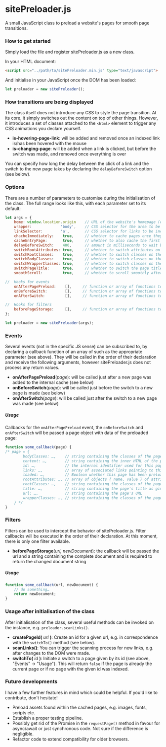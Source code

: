 # sitePreloader.js
A small JavaScript class to preload a website's pages for smooth page transitions.

### How to get started
Simply load the file and register sitePreloader.js as a new class.

In your HTML document:
```html
<script src="../path/to/sitePreloader.min.js" type="text/javascript">
```
And initialise in your JavaScript once the DOM has been loaded:
```javascript
let preloader = new sitePreloader();
```

### How transitions are being displayed

The class itself does not introduce any CSS to style the page transition. At its core, it simply switches out the content on top of other things. However, it introduces a set of classes attached to the ```<html>``` element to trigger any CSS animations you declare yourself.

* **is-hovering-page-link**: will be added and removed once an indexed link is/has been hovered with the mouse
* **is-changing-page**: will be added when a link is clicked, but before the switch was made, and removed once everything is over

You can specify how long the delay between the click of a link and the switch to the new page takes by declaring the ```delayBeforeSwitch``` option (see below).

### Options

There are a number of parameters to customise during the initialisation of the class. The full range looks like this, with each parameter set to its default:
```javascript
let args = {
    home: window.location.origin    // URL of the website's homepage (only links pointing to here or its subdirectories will be considered)
    wrapper:             'body',    // CSS selector for the area to be preloaded and switched
    linkSelector:        'a',       // CSS selector for links to be included. Will only preload same-origin links anyway
    chacheImmediately:    true,     // whether to cache pages once they're found
    cacheEntryPage:       true,     // whether to also cache the first page a user visits
    delayBeforeSwitch:    400,      // amount in milliseconds to wait before the new page is being displayed
    switchRootAttributes: true,     // whether to switch attributes on the <html> element (e.g. lang, manifest)
    switchRootClasses:    true,     // whether to switch classes on the <html> element
    switchBodyClasses:    true,     // whether to switch classes on the <body> element
    switchWrapperClasses: true,     // whether to switch classes on the <body> element
    switchPageTitle:      true,     // whether to switch the page title given by the <title> element
    smoothScroll:         true,     // whether to scroll smoothly after page switch

//  Hooks for events
    onAfterPagePreload:    [],     // function or array of functions to be fired after a page was preloaded
    onBeforeSwitch:        [],     // function or array of functions to be fired before content will be switched
    onAfterSwitch:         [],     // function or array of functions to be fired after content has been switched

//  Hooks for filters
    beforePageStorage:     [],     // function or array of functions to filter the fetched document before it is stored
};

let preloader = new sitePreloader(args);
```

### Events

Several events (not in the specific JS sense) can be subscribed to, by declaring a callback function of an array of such as the appropriate parameter (see above). They will be called in the order of their declaration and receive the following arguments, however sitePreloader.js does not process any return values.

* **onAfterPagePreload**(*page*): will be called just after a new page was added to the internal cache (see below)
* **onBeforeSwitch**(*page*): will be called just before the switch to a new page is made (see below)
* **onAfterSwitch**(*page*): will be called just after the switch to a new page was made (see below)

##### Usage

Callbacks for the ``onAfterPagePreload`` event, the ``onBeforeSwitch`` and ``onAfterSwitch`` will be passed a page object with data of the preloaded page:

```javascript
function some_callback(page) {
/* page = {
        bodyClasses: …,    // string containing the classes of the page's <body> tag
        content: …,        // string containing the inner HTML of the page's wrapper region (see options)
        id: …,             // the internal identifier used for this page (directly tied to its URL),
        links: …,          // array of associated links pointing to this page, represented by a link object { element, eventsRegistered, url }
        loaded: …,         // Boolean whether this page has been preloaded (always true)
        rootAttributes: …, // array of objects { name, value } of attributes of the page's <html> element (excluding class)
        rootClasses: …,    // string containing the classes of the page's <html> element
        title: …,          // string containing the page's title as given by the <title> element
        url: …,            // string containing the page's URL
        wrapperClasses: …, // string containing the classes of the page's wrapper element (see options)
    } */
}
```

### Filters

Filters can be used to intercept the behavior of sitePreloader.js. Filter callbacks will be executed in the order of their declaration. At this moment, there is only one filter available.
* **beforePageStorage**(*url, newDocument*): the callback will be passed the url and a string containing the complete document and is required to return the changed document string

##### Usage

```javascript
function some_callback(url, newDocument) {
    // do something…
    return newDocument;
}
```

### Usage after initialisation of the class

After initialisation of the class, several useful methods can be invoked on the instance, e.g. ```preloader.scanLinks()```.
* **createPageId(** *url* **)**: Create an id for a given url, e.g. in correspondence with the ```switchTo()``` method (see below).
* **scanLinks()**: You can trigger the scanning process for new links, e.g. after changes to the DOM were made.
* **switchTo(** *id* **)**: Initiate a switch to a page given by its id (see above, "Events" -> "Usage"). This will return ```false``` if the page is already the current page or if no page with the given id was indexed.

### Future developments

I have a few further features in mind which could be helpful. If you'd like to contribute, don't hesitate!
* Preload assets found within the cached pages, e.g. images, fonts, scripts etc.
* Establish a proper testing pipeline.
* Possibly get rid of the Promise in the ```requestPage()``` method in favour for async/await or just synchronous code. Not sure if the difference is negligible.
* Refactor code to extend compatibility for older browsers.
